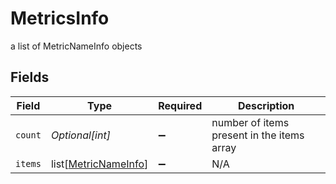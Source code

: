 # MetricsInfo

a list of MetricNameInfo objects


## Fields

| Field                                                         | Type                                                          | Required                                                      | Description                                                   |
| ------------------------------------------------------------- | ------------------------------------------------------------- | ------------------------------------------------------------- | ------------------------------------------------------------- |
| `count`                                                       | *Optional[int]*                                               | :heavy_minus_sign:                                            | number of items present in the items array                    |
| `items`                                                       | list[[MetricNameInfo](../../models/shared/metricnameinfo.md)] | :heavy_minus_sign:                                            | N/A                                                           |